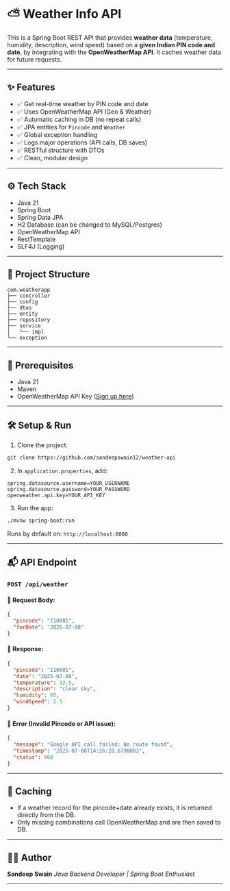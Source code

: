 # ⛅️ Weather Info API

This is a Spring Boot REST API that provides **weather data** (temperature, humidity, description, wind speed) based on a **given Indian PIN code and date**, by integrating with the **OpenWeatherMap API**. It caches weather data for future requests.

---

## ✨ Features

* ✅ Get real-time weather by PIN code and date
* ✅ Uses OpenWeatherMap API (Geo & Weather)
* ✅ Automatic caching in DB (no repeat calls)
* ✅ JPA entities for `Pincode` and `Weather`
* ✅ Global exception handling
* ✅ Logs major operations (API calls, DB saves)
* ✅ RESTful structure with DTOs
* ✅ Clean, modular design

---

## ⚙️ Tech Stack

* Java 21
* Spring Boot
* Spring Data JPA
* H2 Database (can be changed to MySQL/Postgres)
* OpenWeatherMap API
* RestTemplate
* SLF4J (Logging)

---

## 📂 Project Structure

```
com.weatherapp
├── controller
├── config
├── dtos
├── entity
├── repository
├── service
│   └── impl
└── exception
```

---

## 🔐 Prerequisites

* Java 21
* Maven
* OpenWeatherMap API Key ([Sign up here](https://openweathermap.org/api))

---

## 🛠️ Setup & Run

1. Clone the project:

```bash
git clone https://github.com/sandeepswain12/weather-api
```

2. In `application.properties`, add:

```properties
spring.datasource.username=YOUR_USERNAME
spring.datasource.password=YOUR_PASSWORD
openweather.api.key=YOUR_API_KEY
```

3. Run the app:

```bash
./mvnw spring-boot:run
```

Runs by default on: `http://localhost:8080`

---

## 📬 API Endpoint

### `POST /api/weather`

#### 🔹 Request Body:

```json
{
  "pincode": "110001",
  "forDate": "2025-07-08"
}
```

#### 🔹 Response:

```json
{
  "pincode": "110001",
  "date": "2025-07-08",
  "temperature": 32.5,
  "description": "clear sky",
  "humidity": 65,
  "windSpeed": 2.5
}
```

#### 🔺 Error (Invalid Pincode or API issue):

```json
{
  "message": "Google API call failed: No route found",
  "timestamp": "2025-07-08T14:26:28.6798003",
  "status": 400
}
```

---

## 📅 Caching

* If a weather record for the pincode+date already exists, it is returned directly from the DB.
* Only missing combinations call OpenWeatherMap and are then saved to DB.

---

## 👨‍💼 Author

**Sandeep Swain**
*Java Backend Developer | Spring Boot Enthusiast*

---

